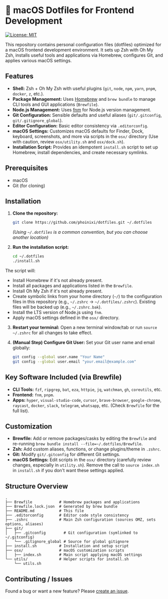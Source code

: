 #  macOS Dotfiles for Frontend Development

[![License: MIT](https://img.shields.io/badge/License-MIT-yellow.svg)](https://opensource.org/licenses/MIT)

This repository contains personal configuration files (dotfiles) optimized for a macOS frontend development environment. It sets up Zsh with Oh My Zsh, installs useful tools and applications via Homebrew, configures Git, and applies various macOS settings.

## Features

- **Shell:** Zsh + Oh My Zsh with useful plugins (`git`, `node`, `npm`, `yarn`, `pnpm`, `docker`, `z`, etc.).
- **Package Management:** Uses [Homebrew](https://brew.sh/) and `brew bundle` to manage CLI tools and GUI applications (`Brewfile`).
- **Node.js Management:** Uses [fnm](https://github.com/Schniz/fnm) for Node.js version management.
- **Git Configuration:** Sensible defaults and useful aliases (`git/.gitconfig`, `git/.gitignore_global`).
- **Editor Configuration:** Basic editor consistency via `.editorconfig`.
- **macOS Settings:** Customizes macOS defaults for Finder, Dock, keyboard, screenshots, and more via scripts in the `osx/` directory (Use with caution, review `osx/utility.sh` and `osx/dock.sh`).
- **Installation Script:** Provides an idempotent `install.sh` script to set up Homebrew, install dependencies, and create necessary symlinks.

## Prerequisites

- macOS
- Git (for cloning)

## Installation

1.  **Clone the repository:**

    ```bash
    git clone https://github.com/phoinixi/dotfiles.git ~/.dotfiles
    ```

    _(Using `~/.dotfiles` is a common convention, but you can choose another location)_

2.  **Run the installation script:**
    ```bash
    cd ~/.dotfiles
    ./install.sh
    ```

The script will:

- Install Homebrew if it's not already present.
- Install all packages and applications listed in the `Brewfile`.
- Install Oh My Zsh if it's not already present.
- Create symbolic links from your home directory (`~/`) to the configuration files in this repository (e.g., `~/.zshrc` -> `~/.dotfiles/.zshrc`). Existing files will be backed up (e.g., `~/.zshrc.bak`).
- Install the LTS version of Node.js using `fnm`.
- Apply macOS settings defined in the `osx/` directory.

3.  **Restart your terminal:** Open a new terminal window/tab or run `source ~/.zshrc` for all changes to take effect.

4.  **(Manual Step) Configure Git User:** Set your Git user name and email globally:
    ```bash
    git config --global user.name "Your Name"
    git config --global user.email "your.email@example.com"
    ```

## Key Software Included (via Brewfile)

- **CLI Tools:** `fzf`, `ripgrep`, `bat`, `eza`, `httpie`, `jq`, `watchman`, `gh`, `coreutils`, etc.
- **Frontend:** `fnm`, `pnpm`.
- **Apps:** `hyper`, `visual-studio-code`, `cursor`, `brave-browser`, `google-chrome`, `raycast`, `docker`, `slack`, `telegram`, `whatsapp`, etc. (Check `Brewfile` for the full list).

## Customization

- **Brewfile:** Add or remove packages/casks by editing the `Brewfile` and re-running `brew bundle install --file=~/.dotfiles/Brewfile`.
- **Zsh:** Add custom aliases, functions, or change plugins/theme in `.zshrc`.
- **Git:** Modify `git/.gitconfig` for different Git settings.
- **macOS Settings:** Edit scripts in the `osx/` directory (carefully review changes, especially in `utility.sh`). Remove the call to `source index.sh` in `install.sh` if you don't want these settings applied.

## Structure Overview

```
.
├── Brewfile            # Homebrew packages and applications
├── Brewfile.lock.json  # Generated by brew bundle
├── README.md           # This file
├── .editorconfig       # Editor code style consistency
├── .zshrc              # Main Zsh configuration (sources OMZ, sets options, aliases)
├── git/
│   ├── .gitconfig        # Git configuration (symlinked to ~/.gitconfig)
│   └── .gitignore_global # Source for global gitignore
├── install.sh          # Installation and setup script
├── osx/                # macOS customization scripts
│   ├── index.sh        # Main script applying macOS settings
└── utils/              # Helper scripts for install.sh
    └── utils.sh
```

## Contributing / Issues

Found a bug or want a new feature? Please [create an issue](https://github.com/phoinixi/dotfiles/issues/new).
